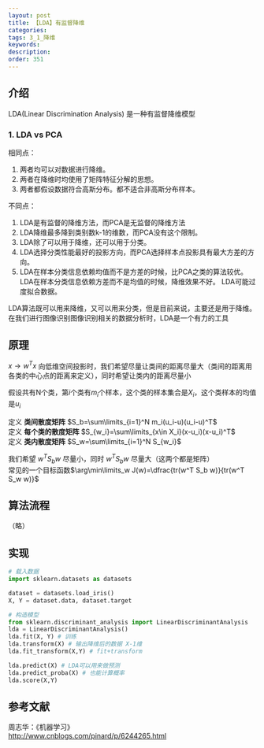 ```yaml
---
layout: post
title: 【LDA】有监督降维
categories:
tags: 3_1_降维
keywords:
description:
order: 351
---
```



## 介绍
LDA(Linear Discrimination Analysis) 是一种有监督降维模型

### 1. LDA vs PCA
相同点：
1. 两者均可以对数据进行降维。
2. 两者在降维时均使用了矩阵特征分解的思想。
3. 两者都假设数据符合高斯分布。都不适合非高斯分布样本。

不同点：
1. LDA是有监督的降维方法，而PCA是无监督的降维方法
2. LDA降维最多降到类别数k-1的维数，而PCA没有这个限制。
3. LDA除了可以用于降维，还可以用于分类。
4. LDA选择分类性能最好的投影方向，而PCA选择样本点投影具有最大方差的方向。
5. LDA在样本分类信息依赖均值而不是方差的时候，比PCA之类的算法较优。LDA在样本分类信息依赖方差而不是均值的时候，降维效果不好。
LDA可能过度拟合数据。

LDA算法既可以用来降维，又可以用来分类，但是目前来说，主要还是用于降维。在我们进行图像识别图像识别相关的数据分析时，LDA是一个有力的工具

## 原理
$x \to w^Tx$ 向低维空间投影时，我们希望尽量让类间的距离尽量大（类间的距离用各类的中心点的距离来定义），同时希望让类内的距离尽量小  


假设共有N个类，第$i$个类有$m_i$个样本，这个类的样本集合是$X_i$，这个类样本的均值是$u_i$  

定义 **类间散度矩阵** $S_b=\sum\limits_{i=1}^N m_i(u_i-u)(u_i-u)^T$  
定义 **每个类的散度矩阵** $S_{w_i}=\sum\limits_{x\in X_i}(x-u_i)(x-u_i)^T$  
定义 **类内散度矩阵** $S_w=\sum\limits_{i=1}^N S_{w_i}$  

我们希望 $w^T S_b w$ 尽量小，同时 $w^T S_b w$ 尽量大（这两个都是矩阵）  
常见的一个目标函数$\arg\min\limits_w J(w)=\dfrac{tr(w^T S_b w)}{tr(w^T S_w w)}$

## 算法流程
（略）
## 实现
```py
# 载入数据
import sklearn.datasets as datasets

dataset = datasets.load_iris()
X, Y = dataset.data, dataset.target

# 构造模型
from sklearn.discriminant_analysis import LinearDiscriminantAnalysis
lda = LinearDiscriminantAnalysis()
lda.fit(X, Y) # 训练
lda.transform(X) # 输出降维后的数据 X-1维
lda.fit_transform(X,Y) # fit+transform

lda.predict(X) # LDA可以用来做预测
lda.predict_proba(X) # 也能计算概率
lda.score(X,Y)
```

## 参考文献
周志华：《机器学习》  
http://www.cnblogs.com/pinard/p/6244265.html
